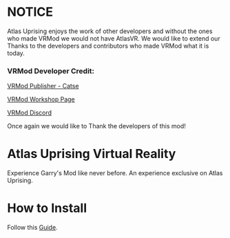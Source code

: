 # NOTICE
Atlas Uprising enjoys the work of other developers and without the ones who made VRMod we would not have AtlasVR. We would like to extend our Thanks to the developers and contributors who made VRMod what it is today.

### VRMod Developer Credit:

[VRMod Publisher - Catse](https://steamcommunity.com/id/Catse)

[VRMod Workshop Page](https://steamcommunity.com/sharedfiles/filedetails/?id=1678408548)

[VRMod Discord](https://discord.gg/c342B2P)

Once again we would like to Thank the developers of this mod!

# Atlas Uprising Virtual Reality
Experience Garry's Mod like never before. An experience exclusive on Atlas Uprising.

# How to Install

Follow this [Guide](https://help.atlup.gg/en/article/how-to-atlasvr-5zu9me/?bust=1632033225670#1-how-to-install).